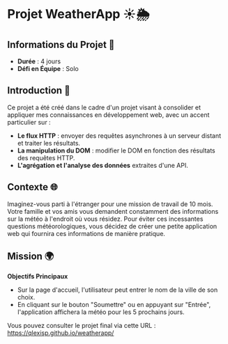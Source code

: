 # Projet WeatherApp ☀️🌦️

## Informations du Projet 📝

- **Durée** : 4 jours
- **Défi en Équipe** : Solo

## Introduction 🚀
Ce projet a été créé dans le cadre d'un projet visant à consolider et appliquer mes connaissances en développement web, avec un accent particulier sur :

- **Le flux HTTP** : envoyer des requêtes asynchrones à un serveur distant et traiter les résultats.
- **La manipulation du DOM** : modifier le DOM en fonction des résultats des requêtes HTTP.
- **L'agrégation et l'analyse des données** extraites d'une API.

## Contexte 🌐
Imaginez-vous parti à l'étranger pour une mission de travail de 10 mois. Votre famille et vos amis vous demandent constamment des informations sur la météo à l'endroit où vous résidez. Pour éviter ces incessantes questions météorologiques, vous décidez de créer une petite application web qui fournira ces informations de manière pratique.

## Mission 🌍
**Objectifs Principaux**
- Sur la page d'accueil, l'utilisateur peut entrer le nom de la ville de son choix.
- En cliquant sur le bouton "Soumettre" ou en appuyant sur "Entrée", l'application affichera la météo pour les 5 prochains jours.

Vous pouvez consulter le projet final via cette URL : https://qlexisp.github.io/weatherapp/

